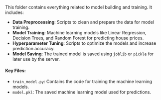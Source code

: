 This folder contains everything related to model building and training. It includes:

- **Data Preprocessing**: Scripts to clean and prepare the data for model training.
- **Model Training**: Machine learning models like Linear Regression, Decision Trees, and Random Forest for predicting house prices.
- **Hyperparameter Tuning**: Scripts to optimize the models and increase prediction accuracy.
- **Model Saving**: The trained model is saved using `joblib` or `pickle` for later use by the server.

#### Key Files:

- `train_model.py`: Contains the code for training the machine learning models.
- `model.pkl`: The saved machine learning model used for predictions.
